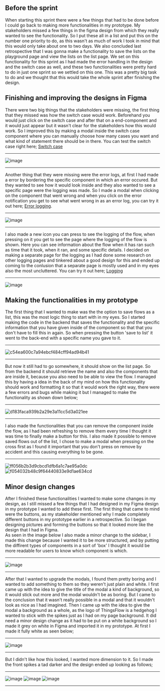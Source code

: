 ## Before the sprint
When starting this sprint there were a few things that had to be done before I could go back to making more functionalities in my prototype. My stakeholders missed a few things in the figma design from which they really wanted to see the functionality. So I put these all in a list and put this on the number one priority to do, as this wasn't as much of work I took in mind that this would only take about one to two days. We also concluded last retrospective that I was gonna make a functionality to save the lists on the playground page and view the lists on the list page.  We set on this functionality for this sprint as I had made the error handling in the design and the switch case as well, and these two functionalities were pretty hard to do in just one sprint so we settled on this one. This was a pretty big task to do and we thought that this would take the whole sprint after finishing the design. 

## Finishing and improving the designs in Figma
There were two big things that the stakeholders were missing, the first thing that they missed was how the switch case would work. Beforehand you would just click on the switch case and after that on a end-component and it would just appear but it wasn't clear for the stakeholders how this would work. So I improved this by making a modal inside the switch case component where you can manually choose how many cases you want and what kind of statement there should be in there. You can test the switch case right here; [Switch case](https://www.figma.com/proto/RIRckga4ygXjIpYMYyj278/ThingsFlow?node-id=438%3A3569&scaling=scale-down&page-id=0%3A1&starting-point-node-id=425%3A3202&show-proto-sidebar=1)

---------------------

![image](uploads/df4cea4d0b5fc96d635e64a5f16957af/image.png)

---------------------

Another thing that they were missing were the error logs, at first I had made a error by bordering the specific component in which an error occured. But they wanted to see how it would look inside and they also wanted to see a specific page were the logging was made. So I made a modal when clicking on the component that went wrong and when you click on the error notification you get to see what went wrong in as an error log, you can try it out here; [Error logging](https://www.figma.com/proto/RIRckga4ygXjIpYMYyj278/ThingsFlow?node-id=463%3A3541&scaling=scale-down&page-id=0%3A1&starting-point-node-id=425%3A3202&show-proto-sidebar=1). 

---------------------

![image](uploads/bf1f6c9cda5004aaa791b3e6ae286654/image.png)

---------------------

I also made a new icon you can press to see the logging of the flow, when pressing on it you get to see the page where the logging of the flow is shown. Here you can see information about the flow when it has ran such as time that it took, when it ran, and some specific details. I decided on making a separate page for the logging as I had done some research on other logging pages and tinkered about a good design for this and ended up coming to the conlusion that a separate page is mostly used and in my eyes also the most uncluttered. You can try it out here; [Logging](https://www.figma.com/proto/RIRckga4ygXjIpYMYyj278/ThingsFlow?node-id=610%3A3079&scaling=scale-down&page-id=0%3A1&starting-point-node-id=425%3A3202&show-proto-sidebar=1)

---------------------

![image](uploads/f2afa298cbbc78dfc91ca2ee86eafad2/image.png)

## Making the functionalities in my prototype
The first thing that I wanted to make was the the option to save flows as a list, this was the most logic thing to start with in my eyes. So I started making the code in the backend that saves the functionality and the specific information that you have given inside of the component so that that you don't have to fill this in again. So when pressing the button 'save to list' it went to the back-end with a specific name you gave to it.

----------------------

![c54ea600c7a94ebcf484cff94ad94b41](uploads/5217e015c304172876f23ce89fa26504/c54ea600c7a94ebcf484cff94ad94b41.gif)

---------------------- 

But now it still had to go somewhere, it should show on the list page. So from the backend it should retrieve the name and also the components that are inside it, because you also need to be able to view the flow. I managed this by having a idea in the back of my mind on how this functionality should work and formatting it so that it would work the right way, there were a few errors and bugs while making it but I managed to make the functionality as shown down below; 

---------------------- 

![d183faca939b2a29e3a11cc5d3a021ee](uploads/af63e568dfac931c1e650645b23c02b6/d183faca939b2a29e3a11cc5d3a021ee.gif)

---------------------- 

I also made the functionalities that you can remove the component inside the flow, as I had been refreshing to remove them every time I thought it was time to finally make a button for this. I also made it possible to remove saved flows out of the list, I chose to make a modal when pressing on the cross first as I found it important that you don't press on remove by accident and this causing everything to be gone.

---------------------- 

![ff056b2b3d9cbcd1dfb6a1c7ae95a0dc](uploads/7aec384556563bfe6a6a1a3f813ff907/ff056b2b3d9cbcd1dfb6a1c7ae95a0dc.gif)
![f054032b48c9f64440833e9d1ae634cd](uploads/0f16b83c6452110d20f89411db79f667/f054032b48c9f64440833e9d1ae634cd.gif)

## Minor design changes
After I finished these functionalities I wanted to make some changes in my design, as I still missed a few things that I had designed in my Figma design in my prototype I wanted to add these first. The first thing that came to mind were the buttons, as my stakeholder mentioned why I made completely different buttons in my prototype earlier in a retrospective. So I began designing pictures and forming the buttons so that it looked more like the design that I had in Figma. <br/>
As seen in the image below I also made a minor change to the sidebar, I made this change because I wanted it to be more structured, and by putting the diffirent types of components in a sort of 'box' I thought it would be more readable for users to know which component is which.

-----------------------

![image](uploads/12166227ef303fa431ce626b8fa1f2af/image.png)

-----------------------

After that I wanted to upgrade the modals, I found them pretty boring and I wanted to add something to them so they weren't just plain and white. I first came up with the idea to give the title of the modal a kind of background, so it would stick out more and the modal wouldn't be as boring. But I came to the conclusion that it wasn't really possible in a modal and that it wouldn't look as nice as I had imagined. Then I came up with the idea to give the modal a background as a whole, as the logo of ThingsFlow is a hedgehog I wanted to stick with the spikes just as I had on my page background. It did need a minor design change as it had to be put on a white background so I made it grey on white in Figma and imported it in my prototype. At first I made it fully white as seen below; 

--------------------

![image](uploads/08b7e62b7a6e3241db5728f883e0e6be/image.png)

--------------------

But I didn't like how this looked, I wanted more dimension to it. So I made the front spikes a tad darker and the design ended up looking as follows; 

-------------------

![image](uploads/72b42f7037c15c808bbb64dcd27ed0f4/image.png)
![image](uploads/1975e0c74301306afbca72403bed867f/image.png)
![image](uploads/a0c24f1cbe4b7a6ddbbc8825c1e261eb/image.png)

------------------